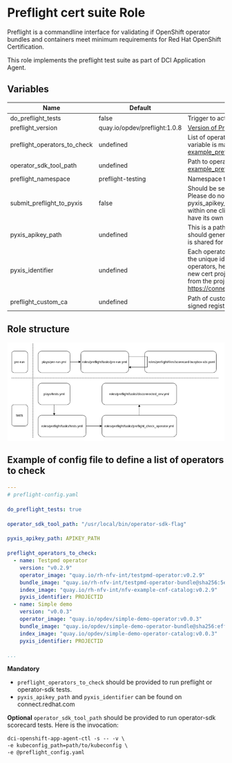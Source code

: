 # Preflight cert suite Role

Preflight is a commandline interface for validating if OpenShift operator bundles and containers meet minimum requirements for Red Hat OpenShift Certification.

This role implements the preflight test suite as part of DCI Application Agent.

## Variables

Name                               | Default                                              | Description
---------------------------------- | ---------------------------------------------------- | -------------------------------------------------------------
do\_preflight\_tests               | false                                                | Trigger to activate the preflight tests
preflight\_version                 | quay.io/opdev/preflight:1.0.8                        | [Version of Preflight Cert Suite to run](https://quay.io/repository/opdev/preflight?tab=tags)
preflight\_operators\_to\_check    | undefined                                            | List of operators to be checked with Preflight Cert Suite. This variable is mandatory to run Preflight cert suite. Please check [example_preflight_config.yaml](#example-of-config-file-to-define-a-list-of-operators-to-check) for the example.
operator\_sdk\_tool\_path          | undefined                                            | Path to operator-sdk binary, optional. Please check [example_preflight_config.yaml](#example-of-config-file-to-define-a-list-of-operators-to-check) for the example.
preflight\_namespace               | preflight-testing                                    | Namespace to use for preflight tests
submit\_preflight\_to\_pyxis       | false                                                | Should be set to true to submit Preflight results to Pyxis. Please do not forget to provide Pyxis credentials: pyxis\_apikey\_path with Pyxis token (shared for all projects within one client) and pyxis\_identifier (each operator should have its own certification project with the unique identifier).
pyxis\_apikey\_path                | undefined                                            | This is a path to file that contains partner's token. Parner should generate this token in connect.redhat.com. The token is shared for all projects within one partner.
pyxis\_identifier                  | undefined                                            | Each operator should have its own certification project with the unique identifier. If the partner has to certify two operators, he has to create two certification projects. Once a new cert project is created, the identifier could be extracted from the project url: https://connect.redhat.com/projects/pyxis_identifier/overview
preflight\_custom\_ca              | undefined                                            | Path of custom ca.crt. Used to test operator stored in a self signed registry


## Role structure

![](files/preflight_role_structure.png)

## Example of config file to define a list of operators to check

```yaml
---
# preflight-config.yaml

do_preflight_tests: true

operator_sdk_tool_path: "/usr/local/bin/operator-sdk-flag"

pyxis_apikey_path: APIKEY_PATH

preflight_operators_to_check:
  - name: Testpmd operator
    version: "v0.2.9"
    operator_image: "quay.io/rh-nfv-int/testpmd-operator:v0.2.9"
    bundle_image: "quay.io/rh-nfv-int/testpmd-operator-bundle@sha256:5e28f883faacefa847104ebba1a1a22ee897b7576f0af6b8253c68b5c8f42815"
    index_image: "quay.io/rh-nfv-int/nfv-example-cnf-catalog:v0.2.9"
    pyxis_identifier: PROJECTID
  - name: Simple demo
    version: "v0.0.3"
    operator_image: "quay.io/opdev/simple-demo-operator:v0.0.3"
    bundle_image: "quay.io/opdev/simple-demo-operator-bundle@sha256:eff7f86a54ef2a340dbf739ef955ab50397bef70f26147ed999e989cfc116b79"
    index_image: "quay.io/opdev/simple-demo-operator-catalog:v0.0.3"
    pyxis_identifier: PROJECTID

...
```

**Mandatory**
- `preflight_operators_to_check` should be provided to run preflight or operator-sdk tests.
- `pyxis_apikey_path` and `pyxis_identifier` can be found on connect.redhat.com 

**Optional** `operator_sdk_tool_path` should be provided to run operator-sdk scorecard tests.
Here is the invocation:

```console
dci-openshift-app-agent-ctl -s -- -v \
-e kubeconfig_path=path/to/kubeconfig \
-e @preflight_config.yaml
```
